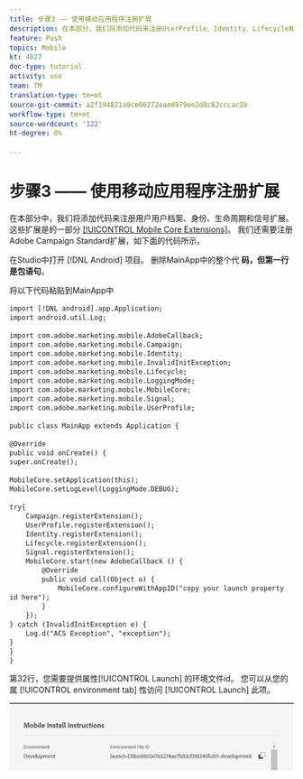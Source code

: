```yaml
---
title: 步骤3 —— 使用移动应用程序注册扩展
description: 在本部分，我们将添加代码来注册UserProfile、Identity、Lifecycle和Signal扩展。
feature: Push
topics: Mobile
kt: 4827
doc-type: tutorial
activity: use
team: TM
translation-type: tm+mt
source-git-commit: a2f194821a9ce06272eaed979ee2d8c62cccac2b
workflow-type: tm+mt
source-wordcount: '122'
ht-degree: 0%

---
```



# 步骤3 —— 使用移动应用程序注册扩展

在本部分中，我们将添加代码来注册用户用户档案、身份、生命周期和信号扩展。 这些扩展是的一部分 [[!UICONTROL Mobile Core Extensions]](https://aep-sdks.gitbook.io/docs/using-mobile-extensions/mobile-core)。 我们还需要注册Adobe Campaign Standard扩展，如下面的代码所示。

在Studio中打开 [!DNL Android] 项目。 删除MainApp中的整个代 **码，但第一行是包语句**。

将以下代码粘贴到MainApp中

```java{.line-numbers}
import [!DNL android].app.Application;
import android.util.Log;

import com.adobe.marketing.mobile.AdobeCallback;
import com.adobe.marketing.mobile.Campaign;
import com.adobe.marketing.mobile.Identity;
import com.adobe.marketing.mobile.InvalidInitException;
import com.adobe.marketing.mobile.Lifecycle;
import com.adobe.marketing.mobile.LoggingMode;
import com.adobe.marketing.mobile.MobileCore;
import com.adobe.marketing.mobile.Signal;
import com.adobe.marketing.mobile.UserProfile;

public class MainApp extends Application {

@Override
public void onCreate() {
super.onCreate();

MobileCore.setApplication(this);
MobileCore.setLogLevel(LoggingMode.DEBUG);

try{
    Campaign.registerExtension();
    UserProfile.registerExtension();
    Identity.registerExtension();
    Lifecycle.registerExtension();
    Signal.registerExtension();
    MobileCore.start(new AdobeCallback () {
        @Override
        public void call(Object o) {
            MobileCore.configureWithAppID("copy your launch property id here");
        }
    });
} catch (InvalidInitException e) {
    Log.d("ACS Exception", "exception");
}
}
}
```

第32行，您需要提供属性[!UICONTROL  Launch] 的环境文件id。 您可以从您的属 [!UICONTROL environment tab] 性访问 [!UICONTROL Launch] 此项。

![启动ID](assets/launch-id-property.PNG)
